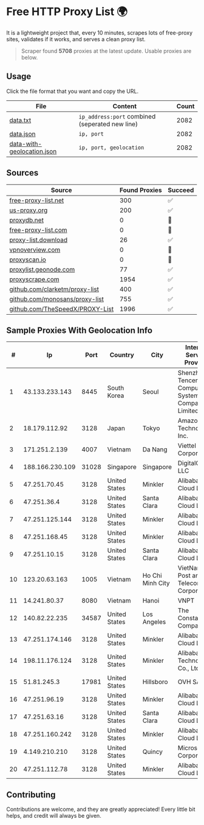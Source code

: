 
# Free HTTP Proxy List 🌍

It is a lightweight project that, every 10 minutes, scrapes lots of free-proxy sites, validates if it works, and serves a clean proxy list.


> Scraper found **5708** proxies at the latest update. Usable proxies are below.

## Usage

Click the file format that you want and copy the URL.


|File|Content|Count|
|----|-------|-----|
|[data.txt](https://raw.githubusercontent.com/themiralay/Proxy-List-World/master/data.txt)|`ip_address:port` combined (seperated new line)|2082|
|[data.json](https://raw.githubusercontent.com/themiralay/Proxy-List-World/master/data.json)|`ip, port`|2082|
|[data-with-geolocation.json](https://raw.githubusercontent.com/themiralay/Proxy-List-World/master/data-with-geolocation.json)|`ip, port, geolocation`|2082|

## Sources

|Source|Found Proxies|Succeed|
|------|-------------|-------|
|[free-proxy-list.net](https://free-proxy-list.net)|300|✅|
|[us-proxy.org](https://www.us-proxy.org)|200|✅|
|[proxydb.net](http://proxydb.net)|0|🚫|
|[free-proxy-list.com](https://free-proxy-list.com/?page=&port=&type%5B%5D=http&type%5B%5D=https&up_time=0&search=Search)|0|🚫|
|[proxy-list.download](https://www.proxy-list.download/HTTP)|26|✅|
|[vpnoverview.com](https://vpnoverview.com/privacy/anonymous-browsing/free-proxy-servers)|0|🚫|
|[proxyscan.io](https://www.proxyscan.io)|0|🚫|
|[proxylist.geonode.com](https://proxylist.geonode.com/api/proxy-list?limit=300&page=1&sort_by=lastChecked&sort_type=desc&protocols=http,https)|77|✅|
|[proxyscrape.com](https://api.proxyscrape.com/v2/?request=displayproxies&protocol=http&timeout=10000&country=all&ssl=all&anonymity=all)|1954|✅|
|[github.com/clarketm/proxy-list](https://raw.githubusercontent.com/clarketm/proxy-list/master/proxy-list-raw.txt)|400|✅|
|[github.com/monosans/proxy-list](https://raw.githubusercontent.com/monosans/proxy-list/main/proxies/http.txt)|755|✅|
|[github.com/TheSpeedX/PROXY-List](https://raw.githubusercontent.com/TheSpeedX/PROXY-List/master/http.txt)|1996|✅|


## Sample Proxies With Geolocation Info

|#|Ip|Port|Country|City|Internet Service Provider|
|-|--|----|-------|----|-------------------------|
|1|43.133.233.143|8445|South Korea|Seoul|Shenzhen Tencent Computer Systems Company Limited|
|2|18.179.112.92|3128|Japan|Tokyo|Amazon Technologies Inc.|
|3|171.251.2.139|4007|Vietnam|Da Nang|Viettel Corporation|
|4|188.166.230.109|31028|Singapore|Singapore|DigitalOcean, LLC|
|5|47.251.70.45|3128|United States|Minkler|Alibaba Cloud LLC|
|6|47.251.36.4|3128|United States|Santa Clara|Alibaba Cloud LLC|
|7|47.251.125.144|3128|United States|Minkler|Alibaba Cloud LLC|
|8|47.251.168.45|3128|United States|Minkler|Alibaba Cloud LLC|
|9|47.251.10.15|3128|United States|Santa Clara|Alibaba Cloud LLC|
|10|123.20.63.163|1005|Vietnam|Ho Chi Minh City|VietNam Post and Telecom Corporation|
|11|14.241.80.37|8080|Vietnam|Hanoi|VNPT|
|12|140.82.22.235|34587|United States|Los Angeles|The Constant Company|
|13|47.251.174.146|3128|United States|Minkler|Alibaba Cloud LLC|
|14|198.11.176.124|3128|United States|Minkler|Alibaba (US) Technology Co., Ltd.|
|15|51.81.245.3|17981|United States|Hillsboro|OVH SAS|
|16|47.251.96.19|3128|United States|Minkler|Alibaba Cloud LLC|
|17|47.251.63.16|3128|United States|Santa Clara|Alibaba Cloud LLC|
|18|47.251.160.242|3128|United States|Minkler|Alibaba Cloud LLC|
|19|4.149.210.210|3128|United States|Quincy|Microsoft Corporation|
|20|47.251.112.78|3128|United States|Minkler|Alibaba Cloud LLC|



## Contributing

Contributions are welcome, and they are greatly appreciated! Every
little bit helps, and credit will always be given.

